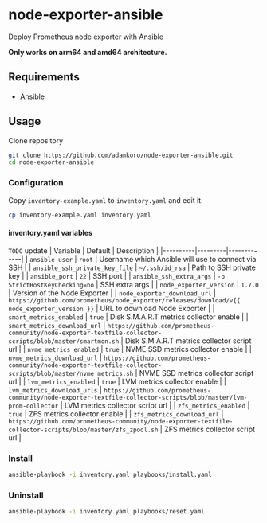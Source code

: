 # node-exporter-ansible

Deploy Prometheus node exporter with Ansible

**Only works on arm64 and amd64 architecture.**

## Requirements

- Ansible

## Usage

Clone repository

```bash
git clone https://github.com/adamkoro/node-exporter-ansible.git
cd node-exporter-ansible
```

### Configuration

Copy `inventory-example.yaml` to `inventory.yaml` and edit it.

```bash
cp inventory-example.yaml inventory.yaml
```

#### inventory.yaml variables
`TODO` update
| Variable | Default | Description |
|----------|---------|-------------|
| `ansible_user` | `root` | Username which Ansible will use to connect via SSH |
| `ansible_ssh_private_key_file` | `~/.ssh/id_rsa` | Path to SSH private key |
| `ansible_port` | `22` | SSH port |
| `ansible_ssh_extra_args` | `-o StrictHostKeyChecking=no` | SSH extra args |
| `node_exporter_version` | `1.7.0` | Version of the Node Exporter |
| `node_exporter_download_url` | `https://github.com/prometheus/node_exporter/releases/download/v{{ node_exporter_version }}` | URL to download Node Exporter |
| `smart_metrics_enabled` | `true` | Disk S.M.A.R.T metrics collector enable |
| `smart_metrics_download_url` | `https://github.com/prometheus-community/node-exporter-textfile-collector-scripts/blob/master/smartmon.sh` | Disk S.M.A.R.T metrics collector script url |
| `nvme_metrics_enabled` | `true` | NVME SSD metrics collector enable |
| `nvme_metrics_download_url` | `https://github.com/prometheus-community/node-exporter-textfile-collector-scripts/blob/master/nvme_metrics.sh` | NVME SSD metrics collector script url |
| `lvm_metrics_enabled` | `true` | LVM metrics collector enable |
| `lvm_metrics_download_urls` | `https://github.com/prometheus-community/node-exporter-textfile-collector-scripts/blob/master/lvm-prom-collector` | LVM metrics collector script url |
| `zfs_metrics_enabled` | `true` | ZFS metrics collector enable |
| `zfs_metrics_download_url` | `https://github.com/prometheus-community/node-exporter-textfile-collector-scripts/blob/master/zfs_zpool.sh` | ZFS metrics collector script url |

### Install

```bash
ansible-playbook -i inventory.yaml playbooks/install.yaml
```

### Uninstall

```bash
ansible-playbook -i inventory.yaml playbooks/reset.yaml
```
